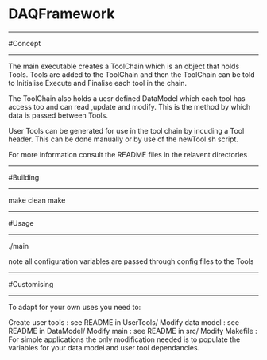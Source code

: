 # DAQFramework

****************************
#Concept
****************************

The main executable creates a ToolChain which is an object that holds Tools. Tools are added to the ToolChain and then the ToolChain can be told to Initialise Execute and Finalise each tool in the chain.

The ToolChain also holds a uesr defined DataModel which each tool has access too and can read ,update and modify. This is the method by which data is passed between Tools.

User Tools can be generated for use in the tool chain by incuding a Tool header. This can be done manually or by use of the newTool.sh script.

For more information consult the README files in the relavent directories

****************************
#Building
****************************

make clean
make


****************************
#Usage 
****************************

./main

note all configuration variables are passed through config files to the Tools

****************************
#Customising
****************************

To adapt for your own uses you need to:

 Create user tools : see README in UserTools/
 Modify data model : see README in DataModel/
 Modify main : see README in src/ 
 Modify Makefile : For simple applications the only modification needed is to populate the variables for your data model and user tool dependancies.  	
